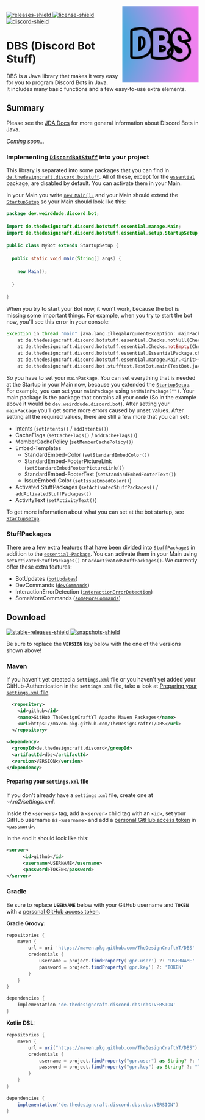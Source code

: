 [releases-shield]: https://img.shields.io/github/v/release/TheDesignCraftYT/DBS?include_prereleases&label=Download
[download]: #download
[discord-invite]: https://discord.gg/mYKK4BwGxe
[license]: https://github.com/TheDesignCraftYT/DBS/tree/master/LICENSE
[discord-shield]: https://discord.com/api/guilds/1007268691689341030/widget.png
[license-shield]: https://img.shields.io/badge/License-Apache%202.0-white.svg
[stable-releases-shield]: https://img.shields.io/github/v/release/TheDesignCraftYT/DBS?label=Latest%20Stable
[snapshots-shield]: https://img.shields.io/github/v/release/TheDesignCraftYT/DBS?include_prereleases&label=Latest%20Snapshot

<img align="right" src="https://github.com/TheDesignCraftYT/DBS/blob/main/blob/assets/readme/dbs_logo.png?raw=true" height="200" width="200">

[ ![releases-shield][] ][download]
[ ![license-shield][] ][license]
[ ![discord-shield][] ][discord-invite]


# DBS (Discord Bot Stuff)

DBS is a Java library that makes it very easy for you to program Discord Bots in Java. <br>
It includes many basic functions and a few easy-to-use extra elements.

## Summary

Please see the [JDA Docs](https://jda.wiki) for more general information about Discord Bots in Java.

*Coming soon...*

### Implementing [`DiscordBotStuff`](https://github.com/TheDesignCraftYT/DBS) into your project

This library is separated into some packages that you can find in [`de.thedesigncraft.discord.botstuff`](https://github.com/TheDesignCraftYT/DBS/tree/main/src/main/java/de/thedesigncraft/discord/botstuff).
All of these, except for the [`essential`](https://github.com/TheDesignCraftYT/DBS/tree/main/src/main/java/de/thedesigncraft/discord/botstuff/essential) package, are disabled by default. You can activate them in your Main.

In your Main you write [`new Main();`](https://github.com/TheDesignCraftYT/DBS/blob/main/src/main/java/de/thedesigncraft/discord/botstuff/essential/manage/Main.java) and your Main should extend the [`StartupSetup`](https://github.com/TheDesignCraftYT/DBS/blob/main/src/main/java/de/thedesigncraft/discord/botstuff/essential/setup/StartupSetup.java) so your Main should look like this:

```java
package dev.weirddude.discord.bot;

import de.thedesigncraft.discord.botstuff.essential.manage.Main;
import de.thedesigncraft.discord.botstuff.essential.setup.StartupSetup;

public class MyBot extends StartupSetup {

  public static void main(String[] args) {

    new Main();

  }

}
```

When you try to start your Bot now, it won't work, because the bot is missing some important things. For example, when you try to start the bot now, you'll see this error in your console:

```php
Exception in thread "main" java.lang.IllegalArgumentException: mainPackage may not be null
	at de.thedesigncraft.discord.botstuff.essential.Checks.notNull(Checks.java:13)
	at de.thedesigncraft.discord.botstuff.essential.Checks.notEmpty(Checks.java:32)
	at de.thedesigncraft.discord.botstuff.essential.EssentialPackage.checkValues(EssentialPackage.java:33)
	at de.thedesigncraft.discord.botstuff.essential.manage.Main.<init>(Main.java:33)
	at de.thedesigncraft.discord.bot.stufftest.TestBot.main(TestBot.java:10)
```

So you have to set your `mainPackage`. You can set everything that is needed at the Startup in your Main now, because you extended the [`StartupSetup`](https://github.com/TheDesignCraftYT/DBS/blob/main/src/main/java/de/thedesigncraft/discord/botstuff/essential/setup/StartupSetup.java).
For example, you can set your `mainPackage` using `setMainPackage("")`. Your main package is the package that contains all your code (So in the example above it would be `dev.weirddude.discord.bot`). After setting your `mainPackage` you'll get some more errors caused by unset values.
After setting all the required values, there are still a few more that you can set:

- Intents (`setIntents()` / `addIntents()`)
- CacheFlags (`setCacheFlags()` / `addCacheFlags()`)
- MemberCachePolicy (`setMemberCachePolicy()`)
- Embed-Templates
  - StandardEmbed-Color (`setStandardEmbedColor()`)
  - StandardEmbed-FooterPictureLink (`setStandardEmbedFooterPictureLink()`)
  - StandardEmbed-FooterText (`setStandardEmbedFooterText()`)
  - IssueEmbed-Color (`setIssueEmbedColor()`)
- Activated StuffPackages (`setActivatedStuffPackages()` / `addActivatedStuffPackages()`)
- ActivityText (`setActivityText()`)

To get more information about what you can set at the bot startup, see [`StartupSetup`](https://github.com/TheDesignCraftYT/DBS/blob/main/src/main/java/de/thedesigncraft/discord/botstuff/essential/setup/StartupSetup.java).

### StuffPackages

There are a few extra features that have been divided into [`StuffPackage`](https://github.com/TheDesignCraftYT/DBS/blob/main/src/main/java/de/thedesigncraft/discord/botstuff/essential/manage/stuffPackages/IStuffPackage.java)s in addition to the [`essential-Package`](https://github.com/TheDesignCraftYT/DBS/tree/main/src/main/java/de/thedesigncraft/discord/botstuff/essential).
You can activate them in your Main using `setActivatedStuffPackages()` or `addActivatedStuffPackages()`. We currently offer these extra features:

- BotUpdates ([`botUpdates`](https://github.com/TheDesignCraftYT/DBS/tree/main/src/main/java/de/thedesigncraft/discord/botstuff/botUpdates))
- DevCommands ([`devCommands`](https://github.com/TheDesignCraftYT/DBS/tree/main/src/main/java/de/thedesigncraft/discord/botstuff/devCommands))
- InteractionErrorDetection ([`interactionErrorDetection`](https://github.com/TheDesignCraftYT/DBS/tree/main/src/main/java/de/thedesigncraft/discord/botstuff/interactionErrorDetection))
- SomeMoreCommands ([`someMoreCommands`](https://github.com/TheDesignCraftYT/DBS/tree/main/src/main/java/de/thedesigncraft/discord/botstuff/someMoreCommands))

## Download

[ ![stable-releases-shield][] ](https://github.com/TheDesignCraftYT/DBS/releases/latest)
[ ![snapshots-shield][] ](https://github.com/TheDesignCraftYT/DBS/releases/)

Be sure to replace the **`VERSION`** key below with the one of the versions shown above!

### Maven

If you haven't yet created a `settings.xml` file or you haven't yet added your GitHub-Authentication in the `settings.xml` file, take a look at [Preparing your `settings.xml` file](#preparing-your-settingsxml-file).

```xml
  <repository>
    <id>github</id>
    <name>GitHub TheDesignCraftYT Apache Maven Packages</name>
    <url>https://maven.pkg.github.com/TheDesignCraftYT/DBS</url>
  </repository>
```

```xml
<dependency>
  <groupId>de.thedesigncraft.discord</groupId>
  <artifactId>dbs</artifactId>
  <version>VERSION</version>
</dependency>
```

#### Preparing your `settings.xml` file

If you don't already have a `settings.xml` file, create one at *~/.m2/settings.xml*.

Inside the `<servers>` tag, add a `<server>` child tag with an `<id>`, set your GitHub username as `<username>` and add a [personal GitHub access token](https://docs.github.com/en/authentication/keeping-your-account-and-data-secure/creating-a-personal-access-token) in `<password>`.

In the end it should look like this:
```xml
<server>
      <id>github</id>
      <username>USERNAME</username>
      <password>TOKEN</password>
</server>
```

### Gradle

Be sure to replace **`USERNAME`** below with your GitHub username and **`TOKEN`** with a [personal GitHub access token](https://docs.github.com/en/authentication/keeping-your-account-and-data-secure/creating-a-personal-access-token).

**Gradle Groovy:**

```gradle
repositories {
    maven {
        url = uri 'https://maven.pkg.github.com/TheDesignCraftYT/DBS'
        credentials {
            username = project.findProperty('gpr.user') ?: 'USERNAME'
            password = project.findProperty('gpr.key') ?: 'TOKEN'
        }
    }
}
```

```gradle
dependencies {
    implementation 'de.thedesigncraft.discord.dbs:dbs:VERSION'
}
```

**Kotlin DSL:**

```gradle
repositories {
    maven {
        url = uri("https://maven.pkg.github.com/TheDesignCraftYT/DBS")
        credentials {
            username = project.findProperty("gpr.user") as String? ?: "USERNAME"
            password = project.findProperty("gpr.key") as String? ?: "TOKEN"
        }
    }
}
```

```gradle
dependencies {
    implementation("de.thedesigncraft.discord.dbs:dbs:VERSION")
}
```